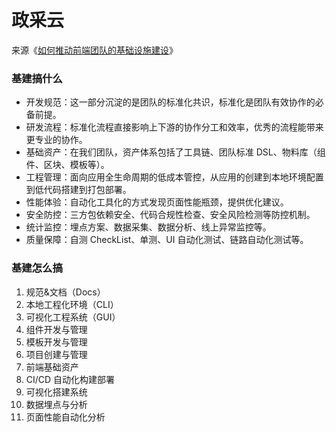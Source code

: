 # 政采云

来源《[如何推动前端团队的基础设施建设](https://juejin.im/post/5e6db1da51882549076208da)》

### 基建搞什么
- 开发规范：这一部分沉淀的是团队的标准化共识，标准化是团队有效协作的必备前提。
- 研发流程：标准化流程直接影响上下游的协作分工和效率，优秀的流程能带来更专业的协作。
- 基础资产：在我们团队，资产体系包括了工具链、团队标准 DSL、物料库（组件、区块、模板等）。
- 工程管理：面向应用全生命周期的低成本管控，从应用的创建到本地环境配置到低代码搭建到打包部署。
- 性能体验：自动化工具化的方式发现页面性能瓶颈，提供优化建议。
- 安全防控：三方包依赖安全、代码合规性检查、安全风险检测等防控机制。
- 统计监控：埋点方案、数据采集、数据分析、线上异常监控等。
- 质量保障：自测 CheckList、单测、UI 自动化测试、链路自动化测试等。

### 基建怎么搞
1. 规范&文档（Docs）
2. 本地工程化环境（CLI）
3. 可视化工程系统（GUI）
4. 组件开发与管理
5. 模板开发与管理
6. 项目创建与管理
7. 前端基础资产
8. CI/CD 自动化构建部署
9. 可视化搭建系统
10. 数据埋点与分析
11. 页面性能自动化分析
